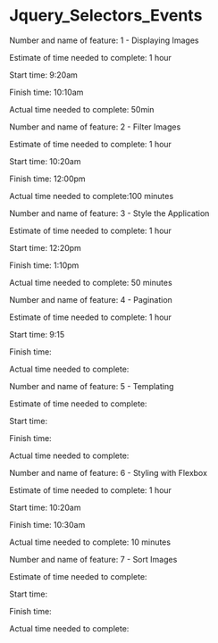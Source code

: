 # Jquery_Selectors_Events

Number and name of feature: 1 - Displaying Images

Estimate of time needed to complete: 1 hour

Start time: 9:20am

Finish time: 10:10am

Actual time needed to complete: 50min




Number and name of feature: 2 - Filter Images

Estimate of time needed to complete: 1 hour

Start time: 10:20am

Finish time: 12:00pm

Actual time needed to complete:100 minutes


Number and name of feature: 3 - Style the Application

Estimate of time needed to complete: 1 hour

Start time: 12:20pm

Finish time: 1:10pm

Actual time needed to complete: 50 minutes



Number and name of feature: 4 - Pagination

Estimate of time needed to complete: 1 hour

Start time: 9:15

Finish time: 

Actual time needed to complete: 


Number and name of feature: 5 - Templating

Estimate of time needed to complete: 

Start time: 

Finish time: 

Actual time needed to complete: 


Number and name of feature: 6 - Styling with Flexbox

Estimate of time needed to complete: 1 hour

Start time: 10:20am

Finish time: 10:30am

Actual time needed to complete: 10 minutes


Number and name of feature: 7 - Sort Images

Estimate of time needed to complete: 

Start time: 

Finish time: 

Actual time needed to complete: 